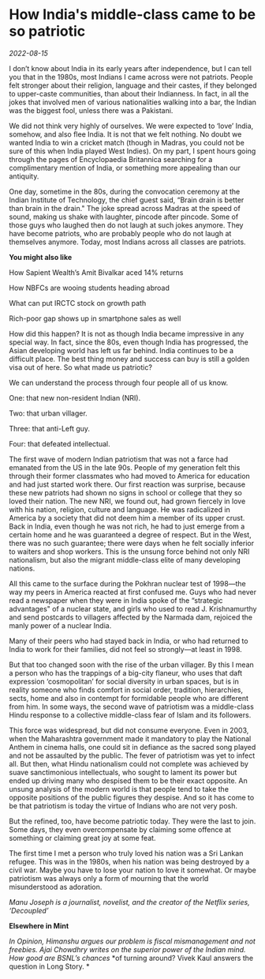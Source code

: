 # How India's middle-class came to be so patriotic

*2022-08-15*

I don’t know about India in its early years after independence, but I
can tell you that in the 1980s, most Indians I came across were not
patriots. People felt stronger about their religion, language and their
castes, if they belonged to upper-caste communities, than about their
Indianness. In fact, in all the jokes that involved men of various
nationalities walking into a bar, the Indian was the biggest fool,
unless there was a Pakistani.

We did not think very highly of ourselves. We were expected to ‘love’
India, somehow, and also flee India. It is not that we felt nothing. No
doubt we wanted India to win a cricket match (though in Madras, you
could not be sure of this when India played West Indies). On my part, I
spent hours going through the pages of Encyclopaedia Britannica
searching for a complimentary mention of India, or something more
appealing than our antiquity.

One day, sometime in the 80s, during the convocation ceremony at the
Indian Institute of Technology, the chief guest said, “Brain drain is
better than brain in the drain." The joke spread across Madras at the
speed of sound, making us shake with laughter, pincode after pincode.
Some of those guys who laughed then do not laugh at such jokes anymore.
They have become patriots, who are probably people who do not laugh at
themselves anymore. Today, most Indians across all classes are patriots.

**You might also like**

How Sapient Wealth’s Amit Bivalkar aced 14% returns

How NBFCs are wooing students heading abroad

What can put IRCTC stock on growth path

Rich-poor gap shows up in smartphone sales as well

How did this happen? It is not as though India became impressive in any
special way. In fact, since the 80s, even though India has progressed,
the Asian developing world has left us far behind. India continues to be
a difficult place. The best thing money and success can buy is still a
golden visa out of here. So what made us patriotic?

We can understand the process through four people all of us know.

One: that new non-resident Indian (NRI).

Two: that urban villager.

Three: that anti-Left guy.

Four: that defeated intellectual.

The first wave of modern Indian patriotism that was not a farce had
emanated from the US in the late 90s. People of my generation felt this
through their former classmates who had moved to America for education
and had just started work there. Our first reaction was surprise,
because these new patriots had shown no signs in school or college that
they so loved their nation. The new NRI, we found out, had grown
fiercely in love with his nation, religion, culture and language. He was
radicalized in America by a society that did not deem him a member of
its upper crust. Back in India, even though he was not rich, he had to
just emerge from a certain home and he was guaranteed a degree of
respect. But in the West, there was no such guarantee; there were days
when he felt socially inferior to waiters and shop workers. This is the
unsung force behind not only NRI nationalism, but also the migrant
middle-class elite of many developing nations.

All this came to the surface during the Pokhran nuclear test of 1998—the
way my peers in America reacted at first confused me. Guys who had never
read a newspaper when they were in India spoke of the “strategic
advantages" of a nuclear state, and girls who used to read J.
Krishnamurthy and send postcards to villagers affected by the Narmada
dam, rejoiced the manly power of a nuclear India.

Many of their peers who had stayed back in India, or who had returned to
India to work for their families, did not feel so strongly—at least in
1998.

But that too changed soon with the rise of the urban villager. By this I
mean a person who has the trappings of a big-city flaneur, who uses that
daft expression ‘cosmopolitan’ for social diversity in urban spaces, but
is in reality someone who finds comfort in social order, tradition,
hierarchies, sects, home and also in contempt for formidable people who
are different from him. In some ways, the second wave of patriotism was
a middle-class Hindu response to a collective middle-class fear of Islam
and its followers.

This force was widespread, but did not consume everyone. Even in 2003,
when the Maharashtra government made it mandatory to play the National
Anthem in cinema halls, one could sit in defiance as the sacred song
played and not be assaulted by the public. The fever of patriotism was
yet to infect all. But then, what Hindu nationalism could not complete
was achieved by suave sanctimonious intellectuals, who sought to lament
its power but ended up driving many who despised them to be their exact
opposite. An unsung analysis of the modern world is that people tend to
take the opposite positions of the public figures they despise. And so
it has come to be that patriotism is today the virtue of Indians who are
not very posh.

But the refined, too, have become patriotic today. They were the last to
join. Some days, they even overcompensate by claiming some offence at
something or claiming great joy at some feat.

The first time I met a person who truly loved his nation was a Sri
Lankan refugee. This was in the 1980s, when his nation was being
destroyed by a civil war. Maybe you have to lose your nation to love it
somewhat. Or maybe patriotism was always only a form of mourning that
the world misunderstood as adoration.

*Manu Joseph is a journalist, novelist, and the creator of the Netflix
series, ‘Decoupled’*

**Elsewhere in Mint**

*In Opinion, Himanshu argues our problem is fiscal mismanagement and*
*not freebies. Ajai Chowdhry writes on the* *superior power of the
Indian mind. How good are* *BSNL’s chances* *of turning around? Vivek
Kaul answers the question in Long Story. *

 
